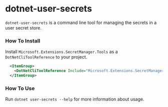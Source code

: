 dotnet-user-secrets
===================

`dotnet-user-secrets` is a command line tool for managing the secrets in a user secret store.

### How To Install

Install `Microsoft.Extensions.SecretManager.Tools` as a `DotNetCliToolReference` to your project.

```xml
  <ItemGroup>
    <DotNetCliToolReference Include="Microsoft.Extensions.SecretManager.Tools" Version="2.0.0" />
  </ItemGroup>
```

### How To Use

Run `dotnet user-secrets --help` for more information about usage.

